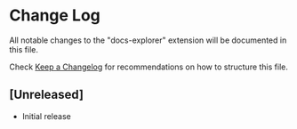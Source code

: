 # Change Log

All notable changes to the "docs-explorer" extension will be documented in this file.

Check [Keep a Changelog](http://keepachangelog.com/) for recommendations on how to structure this file.

## [Unreleased]

- Initial release